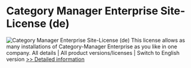 # Category Manager Enterprise Site-License (de)
![Category Manager Enterprise Site-License (de)](https://mycommerce.akamaized.net/api/pimages/P300283874/BIG/300283874.PNG)
This license allows as many installations of Category-Manager Enterprise as you like in one company.
All details | All product versions/licenses | Switch to English version
[>> Detailed information](https://secure.shareit.com/shareit/product.html?productid=300283874&affiliateid=200057808)